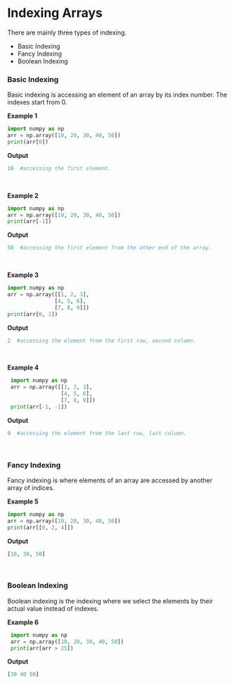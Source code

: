  # Indexing Arrays 
  There are mainly three types of indexing.
  - Basic Indexing 
  - Fancy Indexing
  - Boolean Indexing
  
### Basic Indexing 
  Basic indexing is accessing an element of an array by its index number. The indexes start from 0.

  **Example 1**<br>
  ```python
  import numpy as np 
  arr = np.array([10, 20, 30, 40, 50]) 
  print(arr[0])  
  ```
  **Output**<br>
  ```python
  10  #accessing the first element.
  ```
<br>

  **Example 2**<br>
   ```python
  import numpy as np 
  arr = np.array([10, 20, 30, 40, 50]) 
  print(arr[-1]) 
   ``` 
  **Output**<br>
  ```python
  50  #accessing the first element from the other end of the array.
  ```
<br>

**Example 3**<br>
  ```python
 import numpy as np
 arr = np.array([[1, 2, 3], 
                 [4, 5, 6], 
                 [7, 8, 9]])
 print(arr[0, 1]) 
```
**Output**<br>
  ```python
  2  #accessing the element from the first row, second column.
  ```
<br>

**Example 4** <br>
```python
 import numpy as np
 arr = np.array([[1, 2, 3], 
                 [4, 5, 6], 
                 [7, 8, 9]])
 print(arr[-1, -1])
```
**Output**<br>
  ```python
9  #accessing the element from the last row, last column.
```
<br>

### Fancy Indexing
Fancy indexing is where elements of an array are accessed by another array of indices.

**Example 5**<br>
   ```python
  import numpy as np 
  arr = np.array([10, 20, 30, 40, 50]) 
  print(arr[[0, 2, 4]])
   ``` 
**Output** 
```python
[10, 30, 50]
 ```
<br>

### Boolean Indexing
Boolean indexing is the indexing where we select the elements by their actual value instead of indexes.

**Example 6**<br>
 ```python
  import numpy as np 
  arr = np.array([10, 20, 30, 40, 50])
  print(arr[arr > 25])
```  
**Output** 
```python
[30 40 50]
``` 
